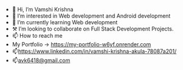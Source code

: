 - 👋 Hi, I’m Vamshi Krishna
- 👀 I’m interested in Web development and Android development
- 🌱 I’m currently learning Web development
- ⚒️ I’m looking to collaborate on Full Stack Development Projects.
- 📫 How to reach me
- My Portfolio -> https://my-portfolio-w6yf.onrender.com
- 📫https://www.linkedin.com/in/vamshi-krishna-akula-78087a201/
- 📫avk6418@gmail.com

<!---
vamshi1905/vamshi1905 is a ✨ special ✨ repository because its `README.md` (this file) appears on your GitHub profile.
You can click the Preview link to take a look at your changes.
--->
